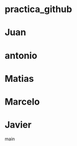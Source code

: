 # practica_github
Juan
=======
antonio 
=======
Matias
=======
Marcelo
=======
Javier
=======

 main
